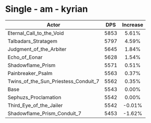 # Single - am - kyrian
| Actor | DPS | Increase |
|---|:---:|:---:|
|Eternal_Call_to_the_Void|5853|5.61%|
|Talbadars_Stratagem|5797|4.59%|
|Judgment_of_the_Arbiter|5645|1.84%|
|Echo_of_Eonar|5628|1.54%|
|Shadowflame_Prism|5571|0.51%|
|Painbreaker_Psalm|5563|0.37%|
|Twins_of_the_Sun_Priestess_Conduit_7|5562|0.35%|
|Base|5543|0.00%|
|Sephuzs_Proclamation|5542|0.00%|
|Third_Eye_of_the_Jailer|5542|-0.01%|
|Shadowflame_Prism_Conduit_7|5453|-1.62%|
